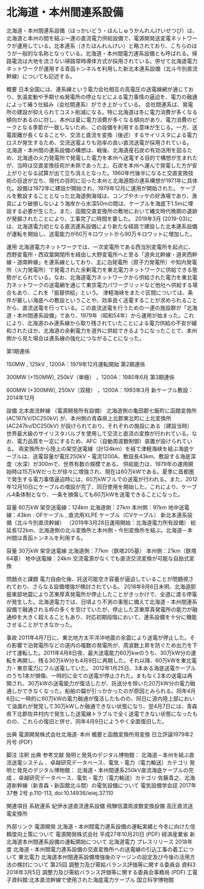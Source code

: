 # 北海道・本州間連系設備

北海道・本州間連系設備（ほっかいどう・ほんしゅうかんれんけいせつび）は、北海道と本州の間を結ぶ一連の直流電力供給設備で、電源開発送変電ネットワークが運用している。北本連系（きたほんれんけい）と略されており、こちらのほうが一般的な名称となっている。北海道・本州間電力連系設備とも呼ばれる。帰路電流は大地を流さない帰路常時導体方式が採用されている。併せて北海道電力ネットワークが運用する青函トンネルを利用した新北本連系設備（北斗今別直流幹線）についても記述する。

概要
日本全国には、連系線という電力会社相互の高電圧の送電線網が通じており、気温変動や予期せぬ発電所の停止などによる電力事情の逼迫を、電力の融通によって補う仕組み（会社間連系）ができ上がっている。
会社間連系は、発電所の建設が抑えられてコスト削減になる。特に北海道は冬に電力消費が多くなる傾向があるのに対し、本州は夏に電力消費が多くなる傾向があり、電力消費のピークとなる季節が一致しないため、この設備を利用する意味が生じる。一方、送電距離が長くなることや、交流と直流を変換（後述）するサイリスタによる電力ロスが発生するため、交流送電よりも効率の良い直流送電が採用されている。
北海道・本州間の連系設備の構想は、戦後、北海道産石炭の有効活用を図るため、北海道の火力発電所で発電した電力を本州へ送電する目的で構想が生まれたが、当時は交直変換技術が未熟であった上、石炭を本州へ運んで発電した方が安上がりとなる試算が出て立ち消えとなった。1960年代後半になると交直変換技術の目途が立ち、現代の目的に沿った本州と北海道間の連系構想が1971年に具体化。設備は1972年に建設が開始され、1979年12月に運用が開始された。
ケーブルを敷設することとなった北海道側海域は、コンブやホッケの好漁場であり、漁具により破損しないよう海岸から水深50mの間は、ケーブルを海底下1.5mに埋設する必要が生じた。また、函館交直変換所の敷地において縄文時代晩期の遺跡が発掘されたことにより、工事完了に時間を要した。
2019年3月 (2019-03)には、北海道電力初となる直流連系設備により新たな経路で建設した北本連系設備が運転を開始し、送電能力が60万キロワットから90万キロワットに増加した。

運用
北海道電力ネットワークでは、一次変電所である西当別変電所を起点に、西野変電所・西双葉開閉所を経由し大野変電所へと至る「道央北幹線・道央西幹線・道南幹線」を連系線としており、主に泊発電所（原子力発電所）や知内発電所（火力発電所）で発電された余剰電力を東北電力ネットワークに供給できる態勢がとられている。なお、北海道電力ネットワークから供給された電力を東北電力ネットワークの送電網を通じて東京電力パワーグリッドなど他社へ供給する場合もあり、これを「振替供給」という。
津軽海峡をまたぐ区間については、条件が厳しい海底への敷設ということや、効率良く送電することが求められることから、直流送電を行っている。この直流送電を行うための一連の施設群が「北海道・本州間連系設備」であり、1979年（昭和54年）から運用が始まった。これにより、北海道のみ連系線から取り残されていたことによる電力供給の不安が緩和されたほか、北海道の余剰電力を道外に供給できるようになったことで、本州側から見た場合は連系線の強化につながることになった。

第1期連係

150MW , 125kV , 1200A：1979年12月運転開始
第2期連係

300MW (+150MW), 250kV（単極） ，1200A：1980年6月
第3期連係

600MW (+300MW), 250kV（双極） ，1200A：1993年3月
新ケーブル敷設：2014年12月

設備
北本直流幹線 （電源開発所有設備）
北海道側の亀田郡七飯町に函館変換所 (AC187kV/DC250kV) が、本州側の青森県上北郡東北町に上北変換所 (AC247kv/DC250kV) が設けられており、それぞれの施設にある（建設当時）世界最大級のサイリスタバルブを使用して交流と直流の変換が行われている。なお、電力品質を一定にするため、AFC（自動周波数制御）装置が設けられている。
両変換所から陸上の架空送電線（計124km）を経て津軽海峡を結ぶ海底ケーブルは、送電容量が電圧250kV・電流1200A、敷設長43km、敷設する海底深度（水深）が300mで、世界有数の規模である。
供給能力は、1979年の運用開始時は15万kWだったが徐々に増強され、現在は60万kWである。夏季に首都圏で発生する電力事情逼迫時には、60万kWフルでの送電が行われる。また、2012年12月10日にケーブルの増設が完了、同日使用を開始した。これにより、ケーブル4条体制となり、一条を損傷しても60万kWを送電できることになった。

容量 60万kW
架空送電線：124km
北海道側：27km
本州側：97km
地中送電線：43km : OFケーブル , 直流用XLPE ケーブル（CVケーブル）
新北本連系設備（北斗今別直流幹線） （2019年3月28日運用開始：北海道電力所有設備）
総延長122km、北海道側の北斗変換所と本州側・今別変換所を結ぶ。北海道－本州間は青函トンネルを利用する。

容量 30万kW
架空送電線
北海道側：77km（鉄塔205基）
本州側：21km（鉄塔64基）
地中送電線：24km
交流電源がなくても直流交流変換が可能な自励式変換

問題点と課題
電力自由化後、託送可能空き容量が逼迫していることが問題視されており、さらなる設備増強が検討されている。
2018年9月6日未明、北海道胆振東部地震により苫東厚真発電所が停止したことがきっかけで、全道に渡る停電が発生した。北海道電力では、日頃より不測の事態に備えて北海道・本州間連系設備で融通される枠の多くを空けていたが、停止した苫東厚真発電所の能力が融通枠を大きく超えることもあり、対応初期段階において、連系設備を十分に機能させることができなかった。

事故
2011年4月7日に、東北地方太平洋沖地震の余震により送電が停止した。その影響で泊発電所などの道内の複数の発電所が、周波数上昇を防ぐため出力を下げて運転した。2011年4月8日夜、最大送電能力60万kwのうち、30万kW分の運転を再開し、残る30万kW分も4月9日に再開した。それ以降、60万kWを東北電力・東京電力にフル送電していた。
2012年1月25日、3本ある海底送電ケーブルのうち1本が損傷、一時的に全ての送電が停止された。まもなく2本の送電は再開され、30万kWの送電能力が復活したが、託送分を除いた20万kW分の電力融通しかできなくなった。船舶の錨が引っかかったのが原因とみられる。同年4月6日に一時的に60万kWの電力融通が復活したものの、同日に道内陸上部において油漏れが発覚して30万kWしか融通できない状態になり、翌4月7日には、青森県下北郡佐井村内で発生した送電線トラブルで全く送電できない状態になったものの、これらの復旧と併せ、同年4月9日にようやく全面復旧した。

出典
電源開発株式会社北海道･本州 概要と函館変換所用変換 日立評論1979年2月号 (PDF)

脚注
注釈
出典
参考文献
発明と発見のデジタル博物館： 北海道－本州を結ぶ直流送電システム 、卓越研究データベース、電気・電力（電力輸送）カテゴリ
発明と発見のデジタル博物館： 北海道・本州間連系250kV直流海底ケーブルの完成 、卓越研究データベース、電気・電力（電力輸送）カテゴリ
佐藤貴之、北海道新幹線（新青森・新函館北斗間）の電気設備について 電気設備学会誌 2017年 37巻 2号 p.110-113, doi:10.14936/ieiej.37.110

関連項目
系統連系
紀伊水道直流連系設備
飛騨信濃周波数変換設備
高圧直流送電変換所

外部リンク
電源開発
北海道・本州間電力連系設備の運転実績と今冬に向けた信頼度向上策について 電源開発株式会社 平成27年10月20日 (PDF)  経済産業省
新北海道本州間連系設備の運転開始について 北海道電力 プレスリリース 2018年度
北海道・本州間電力連系設備の交直変換所への送電線の引込工事の着工について 東北電力
北海道本州間連系設備増強後のマージンの設定及び今後の活用方法の検討について 第25回 調整力及び需給バランス評価等に関する委員会 資料3 2018年3月5日 調整力及び需給バランス評価等に関する委員会事務局 (PDF)
工電子資料館:北本直流幹線で使用された海底電力ケーブル 国立科学博物館